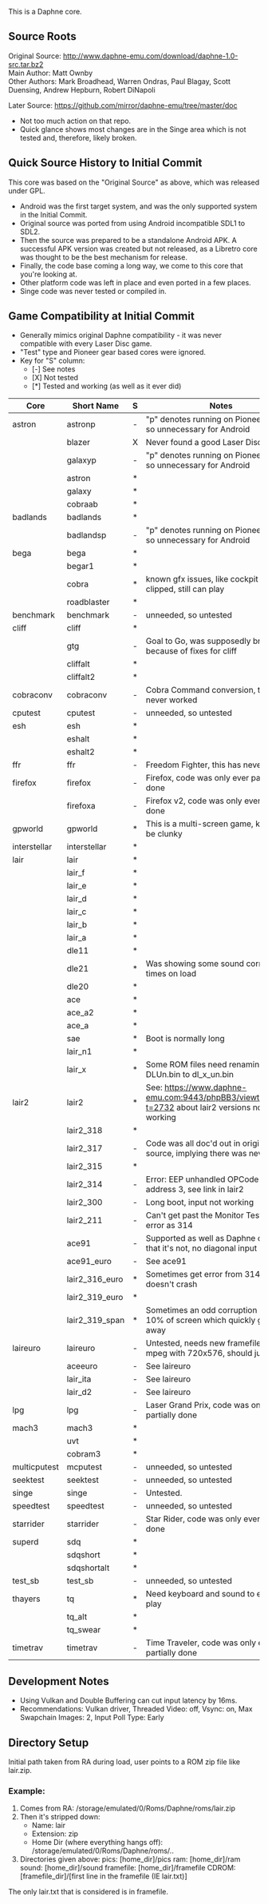 This is a Daphne core.  
  
  
Source Roots
------------
Original Source:  http://www.daphne-emu.com/download/daphne-1.0-src.tar.bz2  
Main Author:      Matt Ownby  
Other Authors:    Mark Broadhead, Warren Ondras, Paul Blagay, Scott Duensing, Andrew Hepburn, Robert DiNapoli  
  
Later Source:     https://github.com/mirror/daphne-emu/tree/master/doc  
- Not too much action on that repo.
- Quick glance shows most changes are in the Singe area which is not tested and, therefore, likely broken.
  
  
Quick Source History to Initial Commit
--------------------------------------
This core was based on the "Original Source" as above, which was released under GPL.
- Android was the first target system, and was the only supported system in the Initial Commit.
- Original source was ported from using Android incompatible SDL1 to SDL2.
- Then the source was prepared to be a standalone Android APK.  A successful APK version was created but not released, as a Libretro core was thought to be the best mechanism for release.
- Finally, the code base coming a long way, we come to this core that you're looking at.
- Other platform code was left in place and even ported in a few places.
- Singe code was never tested or compiled in.
  
  
Game Compatibility at Initial Commit
------------------------------------
- Generally mimics original Daphne compatibility - it was never compatible with every Laser Disc game.
- "Test" type and Pioneer gear based cores were ignored.
- Key for "S" column:
  - \[\-\] See notes
  - \[X\] Not tested
  - \[\*\] Tested and working (as well as it ever did)
  
|Core          |Short Name      |S|Notes                                                                                            |
|--------------|----------------|-|-------------------------------------------------------------------------------------------------|
|astron        |astronp         |-|"p" denotes running on Pioneer gear, so unnecessary for Android                                  |
|              |blazer          |X|Never found a good Laser Disc                                                                    |
|              |galaxyp         |-|"p" denotes running on Pioneer gear, so unnecessary for Android                                  |
|              |astron          |*|                                                                                                 |
|              |galaxy          |*|                                                                                                 |
|              |cobraab         |*|                                                                                                 |
|badlands      |badlands        |*|                                                                                                 |
|              |badlandsp       |-|"p" denotes running on Pioneer gear, so unnecessary for Android                                  |
|bega          |bega            |*|                                                                                                 |
|              |begar1          |*|                                                                                                 |
|              |cobra           |*|known gfx issues, like cockpit being clipped, still can play                                     |
|              |roadblaster     |*|                                                                                                 |
|benchmark     |benchmark       |-|unneeded, so untested                                                                            |
|cliff         |cliff           |*|                                                                                                 |
|              |gtg             |-|Goal to Go, was supposedly broken because of fixes for cliff                                     |
|              |cliffalt        |*|                                                                                                 |
|              |cliffalt2       |*|                                                                                                 |
|cobraconv     |cobraconv       |-|Cobra Command conversion, this has never worked                                                  |
|cputest       |cputest         |-|unneeded, so untested                                                                            |
|esh           |esh             |*|                                                                                                 |
|              |eshalt          |*|                                                                                                 |
|              |eshalt2         |*|                                                                                                 |
|ffr           |ffr             |-|Freedom Fighter, this has never worked                                                           |
|firefox       |firefox         |-|Firefox, code was only ever partially done                                                       |
|              |firefoxa        |-|Firefox v2, code was only ever partially done                                                    |
|gpworld       |gpworld         |*|This is a multi-screen game, known to be clunky                                                  |
|interstellar  |interstellar    |*|                                                                                                 |
|lair          |lair            |*|                                                                                                 |
|              |lair_f          |*|                                                                                                 |
|              |lair_e          |*|                                                                                                 |
|              |lair_d          |*|                                                                                                 |
|              |lair_c          |*|                                                                                                 |
|              |lair_b          |*|                                                                                                 |
|              |lair_a          |*|                                                                                                 |
|              |dle11           |*|                                                                                                 |
|              |dle21           |*|Was showing some sound corruption at times on load                                               |
|              |dle20           |*|                                                                                                 |
|              |ace             |*|                                                                                                 |
|              |ace_a2          |*|                                                                                                 |
|              |ace_a           |*|                                                                                                 |
|              |sae             |*|Boot is normally long                                                                            |
|              |lair_n1         |*|                                                                                                 |
|              |lair_x          |*|Some ROM files need renaming from DLUn.bin to dl_x_un.bin                                        |
|lair2         |lair2           |*|See: https://www.daphne-emu.com:9443/phpBB3/viewtopic.php?t=2732 about lair2 versions not working|
|              |lair2_318       |*|                                                                                                 |
|              |lair2_317       |-|Code was all doc'd out in original source, implying there was never a 317                        |
|              |lair2_315       |*|                                                                                                 |
|              |lair2_314       |-|Error: EEP unhandled OPCode 0 with address 3, see link in lair2                                  |
|              |lair2_300       |-|Long boot, input not working                                                                     |
|              |lair2_211       |-|Can't get past the Monitor Test, same error as 314                                               |
|              |ace91           |-|Supported as well as Daphne can, in that it's not, no diagonal input                             |
|              |ace91_euro      |-|See ace91                                                                                        |
|              |lair2_316_euro  |*|Sometimes get error from 314 but doesn't crash                                                   |
|              |lair2_319_euro  |*|                                                                                                 |
|              |lair2_319_span  |*|Sometimes an odd corruption in top 10% of screen which quickly goes away                         |
|laireuro      |laireuro        |-|Untested, needs new framefile and mpeg with 720x576, should just work                            |
|              |aceeuro         |-|See laireuro                                                                                     |
|              |lair_ita        |-|See laireuro                                                                                     |
|              |lair_d2         |-|See laireuro                                                                                     |
|lpg           |lpg             |-|Laser Grand Prix, code was only ever partially done                                              |
|mach3         |mach3           |*|                                                                                                 |
|              |uvt             |*|                                                                                                 |
|              |cobram3         |*|                                                                                                 |
|multicputest  |mcputest        |-|unneeded, so untested                                                                            |
|seektest      |seektest        |-|unneeded, so untested                                                                            |
|singe         |singe           |-|Untested.                                                                                        |
|speedtest     |speedtest       |-|unneeded, so untested                                                                            |
|starrider     |starrider       |-|Star Rider, code was only ever partially done                                                    |
|superd        |sdq             |*|                                                                                                 |
|              |sdqshort        |*|                                                                                                 |
|              |sdqshortalt     |*|                                                                                                 |
|test_sb       |test_sb         |-|unneeded, so untested                                                                            |
|thayers       |tq              |*|Need keyboard and sound to effectively play                                                      |
|              |tq_alt          |*|                                                                                                 |
|              |tq_swear        |*|                                                                                                 |
|timetrav      |timetrav        |-|Time Traveler, code was only ever partially done                                                 |
  
  
Development Notes
-----------------
- Using Vulkan and Double Buffering can cut input latency by 16ms.
- Recommendations: Vulkan driver, Threaded Video: off, Vsync: on, Max Swapchain Images: 2, Input Poll Type: Early
  
  
Directory Setup
---------------
Initial path taken from RA during load, user points to a ROM zip file like lair.zip.  

### Example:
1. Comes from RA:	/storage/emulated/0/Roms/Daphne/roms/lair.zip
2. Then it's stripped down: 
   - Name: lair
   - Extension: zip
   - Home Dir (where everything hangs off): /storage/emulated/0/Roms/Daphne/roms/..
3. Directories given above:
pics:      [home_dir]/pics
ram:       [home_dir]/ram
sound:     [home_dir]/sound
framefile: [home_dir]/framefile
CDROM:     [framefile_dir]/[first line in the framefile (IE lair.txt)]
  
The only lair.txt that is considered is in framefile.
